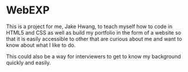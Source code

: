 # WebEXP
This is a project for me, Jake Hwang, to teach myself how to code in HTML5 and CSS as well as build my portfolio in the form 
of a website so that it is easily accessible to other that are curious about me and want to know about what I like to do.

This could also be a way for interviewers to get to know my background quickly and easily.
